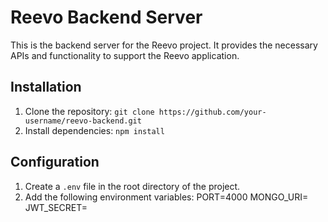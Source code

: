 # Reevo Backend Server

This is the backend server for the Reevo project. It provides the necessary APIs and functionality to support the Reevo application.

## Installation

1. Clone the repository: `git clone https://github.com/your-username/reevo-backend.git`
2. Install dependencies: `npm install`

## Configuration

1. Create a `.env` file in the root directory of the project.
2. Add the following environment variables:
   PORT=4000
   MONGO_URI=<Your mongo URL>
   JWT_SECRET=<YOur JWT SECRET>

